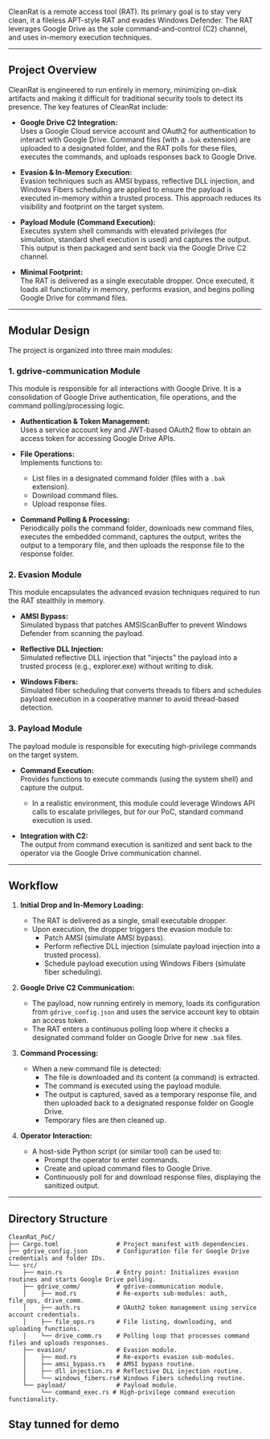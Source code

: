 CleanRat is a remote access tool (RAT). Its primary goal is to stay very clean, it a fileless APT-style RAT and evades Windows Defender. The RAT leverages Google Drive as the sole command-and-control (C2) channel, and uses in-memory execution techniques.

---

## Project Overview

CleanRat is engineered to run entirely in memory, minimizing on-disk artifacts and making it difficult for traditional security tools to detect its presence. The key features of CleanRat include:

- **Google Drive C2 Integration:**  
  Uses a Google Cloud service account and OAuth2 for authentication to interact with Google Drive. Command files (with a `.bak` extension) are uploaded to a designated folder, and the RAT polls for these files, executes the commands, and uploads responses back to Google Drive.

- **Evasion & In-Memory Execution:**  
Evasion techniques such as AMSI bypass, reflective DLL injection, and Windows Fibers scheduling are applied to ensure the payload is executed in-memory within a trusted process. This approach reduces its visibility and footprint on the target system.

- **Payload Module (Command Execution):**  
  Executes system shell commands with elevated privileges (for simulation, standard shell execution is used) and captures the output. This output is then packaged and sent back via the Google Drive C2 channel.

- **Minimal Footprint:**  
  The RAT is delivered as a single executable dropper. Once executed, it loads all functionality in memory, performs evasion, and begins polling Google Drive for command files.

---

## Modular Design

The project is organized into three main modules:

### 1. gdrive-communication Module

This module is responsible for all interactions with Google Drive. It is a consolidation of Google Drive authentication, file operations, and the command polling/processing logic.

- **Authentication & Token Management:**  
  Uses a service account key and JWT-based OAuth2 flow to obtain an access token for accessing Google Drive APIs.
  
- **File Operations:**  
  Implements functions to:
  - List files in a designated command folder (files with a `.bak` extension).
  - Download command files.
  - Upload response files.
  
- **Command Polling & Processing:**  
  Periodically polls the command folder, downloads new command files, executes the embedded command, captures the output, writes the output to a temporary file, and then uploads the response file to the response folder.

### 2. Evasion Module

This module encapsulates the advanced evasion techniques required to run the RAT stealthily in memory.

- **AMSI Bypass:**  
  Simulated bypass that patches AMSIScanBuffer to prevent Windows Defender from scanning the payload.
  
- **Reflective DLL Injection:**  
  Simulated reflective DLL injection that "injects" the payload into a trusted process (e.g., explorer.exe) without writing to disk.
  
- **Windows Fibers:**  
  Simulated fiber scheduling that converts threads to fibers and schedules payload execution in a cooperative manner to avoid thread-based detection.

### 3. Payload Module

The payload module is responsible for executing high-privilege commands on the target system.

- **Command Execution:**  
  Provides functions to execute commands (using the system shell) and capture the output.  
  - In a realistic environment, this module could leverage Windows API calls to escalate privileges, but for our PoC, standard command execution is used.
  
- **Integration with C2:**  
  The output from command execution is sanitized and sent back to the operator via the Google Drive communication channel.

---

## Workflow

1. **Initial Drop and In-Memory Loading:**  
   - The RAT is delivered as a single, small executable dropper.
   - Upon execution, the dropper triggers the evasion module to:
     - Patch AMSI (simulate AMSI bypass).
     - Perform reflective DLL injection (simulate payload injection into a trusted process).
     - Schedule payload execution using Windows Fibers (simulate fiber scheduling).

2. **Google Drive C2 Communication:**  
   - The payload, now running entirely in memory, loads its configuration from `gdrive_config.json` and uses the service account key to obtain an access token.
   - The RAT enters a continuous polling loop where it checks a designated command folder on Google Drive for new `.bak` files.

3. **Command Processing:**  
   - When a new command file is detected:
     - The file is downloaded and its content (a command) is extracted.
     - The command is executed using the payload module.
     - The output is captured, saved as a temporary response file, and then uploaded back to a designated response folder on Google Drive.
     - Temporary files are then cleaned up.

4. **Operator Interaction:**  
   - A host-side Python script (or similar tool) can be used to:
     - Prompt the operator to enter commands.
     - Create and upload command files to Google Drive.
     - Continuously poll for and download response files, displaying the sanitized output.

---

## Directory Structure

```
CleanRat_PoC/
├── Cargo.toml                # Project manifest with dependencies.
├── gdrive_config.json        # Configuration file for Google Drive credentials and folder IDs.
└── src/
    ├── main.rs               # Entry point: Initializes evasion routines and starts Google Drive polling.
    ├── gdrive_comm/          # gdrive-communication module.
    │    ├── mod.rs           # Re-exports sub-modules: auth, file_ops, drive_comm.
    │    ├── auth.rs          # OAuth2 token management using service account credentials.
    │    ├── file_ops.rs      # File listing, downloading, and uploading functions.
    │    └── drive_comm.rs    # Polling loop that processes command files and uploads responses.
    ├── evasion/              # Evasion module.
    │    ├── mod.rs           # Re-exports evasion sub-modules.
    │    ├── amsi_bypass.rs   # AMSI bypass routine.
    │    ├── dll_injection.rs # Reflective DLL injection routine.
    │    └── windows_fibers.rs# Windows Fibers scheduling routine.
    └── payload/              # Payload module.
         └── command_exec.rs # High-privilege command execution functionality.
```

## Stay tunned for demo
